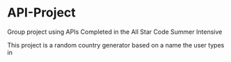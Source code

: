 # API-Project

Group project using APIs
Completed in the All Star Code Summer Intensive 

This project is a random country generator based on a name the user types in

